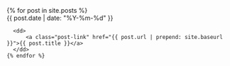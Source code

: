 ---
---
  <dl class="post-list">
    {% for post in site.posts %}
        <dt class="post-meta">{{ post.date | date: "%Y-%m-%d" }}</dt>

      <dd>
          <a class="post-link" href="{{ post.url | prepend: site.baseurl }}">{{ post.title }}</a>
      </dd>
    {% endfor %}
  </dl>
